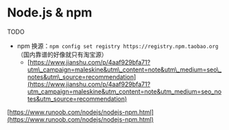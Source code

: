# Node.js & npm

TODO

* npm 换源：`npm config set registry https://registry.npm.taobao.org` （国内靠谱的好像就只有淘宝源）
  * [https://www.jianshu.com/p/4aaf929bfa71?utm\_campaign=maleskine&utm\_content=note&utm\_medium=seo\_notes&utm\_source=recommendation](https://www.jianshu.com/p/4aaf929bfa71?utm_campaign=maleskine&utm_content=note&utm_medium=seo_notes&utm_source=recommendation)

[https://www.runoob.com/nodejs/nodejs-npm.html](https://www.runoob.com/nodejs/nodejs-npm.html)

